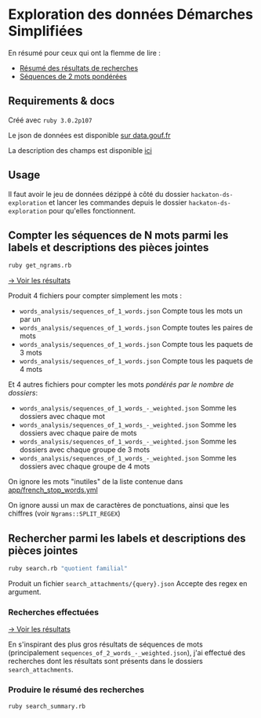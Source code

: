 # Exploration des données Démarches Simplifiées

En résumé pour ceux qui ont la flemme de lire : 
- [Résumé des résultats de recherches](https://github.com/betagouv/hackaton-ds-exploration/tree/main/search_summary.json)
- [Séquences de 2 mots pondérées](https://github.com/betagouv/hackaton-ds-exploration/blob/main/words_analysis/sequences_of_2_words_-_weighted.json)

## Requirements & docs

Créé avec `ruby 3.0.2p107`

Le json de données est disponible [sur data.gouf.fr](https://www.data.gouv.fr/fr/datasets/descriptif-des-demarches-publiees/)

La description des champs est disponible [ici](https://www.demarches-simplifiees.fr/graphql/schema/index.html#definition-ChampDescriptor)


## Usage

Il faut avoir le jeu de données dézippé à côté du dossier `hackaton-ds-exploration` et lancer les commandes depuis le dossier `hackaton-ds-exploration` pour qu'elles fonctionnent.

## Compter les séquences de N mots parmi les labels et descriptions des pièces jointes

```sh
ruby get_ngrams.rb
```

[→ Voir les résultats](https://github.com/betagouv/hackaton-ds-exploration/tree/main/words_analysis)

Produit 4 fichiers pour compter simplement les mots :
- `words_analysis/sequences_of_1_words.json` Compte tous les mots un par un
- `words_analysis/sequences_of_1_words.json` Compte toutes les paires de mots
- `words_analysis/sequences_of_1_words.json` Compte tous les paquets de 3 mots
- `words_analysis/sequences_of_1_words.json` Compte tous les paquets de 4 mots

Et 4 autres fichiers pour compter les mots _pondérés par le nombre de dossiers_:
- `words_analysis/sequences_of_1_words_-_weighted.json` Somme les dossiers avec chaque mot
- `words_analysis/sequences_of_1_words_-_weighted.json` Somme les dossiers avec chaque paire de mots
- `words_analysis/sequences_of_1_words_-_weighted.json` Somme les dossiers avec chaque groupe de 3 mots
- `words_analysis/sequences_of_1_words_-_weighted.json` Somme les dossiers avec chaque groupe de 4 mots

On ignore les mots "inutiles" de la liste contenue dans [app/french_stop_words.yml](https://github.com/betagouv/hackaton-ds-exploration/blob/main/app/french_stop_words.yml)

On ignore aussi un max de caractères de ponctuations, ainsi que les chiffres (voir `Ngrams::SPLIT_REGEX`)



## Rechercher parmi les labels et descriptions des pièces jointes

```sh
ruby search.rb "quotient familial"
```

Produit un fichier `search_attachments/{query}.json`
Accepte des regex en argument.


### Recherches effectuées

[→ Voir les résultats](https://github.com/betagouv/hackaton-ds-exploration/tree/main/search_attachments)

En s'inspirant des plus gros résultats de séquences de mots (principalement `sequences_of_2_words_-_weighted.json`), j'ai effectué des recherches dont les résultats sont présents dans le dossiers `search_attachments`. 

### Produire le résumé des recherches

```sh
ruby search_summary.rb
```
